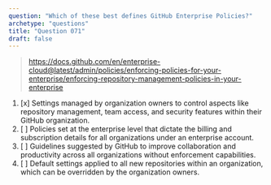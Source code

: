 ```yaml
---
question: "Which of these best defines GitHub Enterprise Policies?"
archetype: "questions"
title: "Question 071"
draft: false
---
```


> https://docs.github.com/en/enterprise-cloud@latest/admin/policies/enforcing-policies-for-your-enterprise/enforcing-repository-management-policies-in-your-enterprise
1. [x] Settings managed by organization owners to control aspects like repository management, team access, and security features within their GitHub organization.
1. [ ] Policies set at the enterprise level that dictate the billing and subscription details for all organizations under an enterprise account.
1. [ ] Guidelines suggested by GitHub to improve collaboration and productivity across all organizations without enforcement capabilities.
1. [ ] Default settings applied to all new repositories within an organization, which can be overridden by the organization owners.
